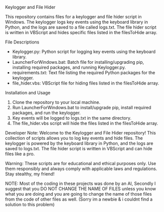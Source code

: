 Keylogger and File Hider

This repository contains files for a keylogger and file hider script in Windows. The keylogger logs key events using the keyboard library in Python, and the logs are saved to a file called logs.txt. The file hider script is written in VBScript and hides specific files listed in the filesToHide array.

File Descriptions

- Keylogger.py: Python script for logging key events using the keyboard library.
- LauncherForWindows.bat: Batch file for installing/upgrading pip, installing required packages, and running Keylogger.py.
- requirements.txt: Text file listing the required Python packages for the keylogger.
- file_hider.vbs: VBScript file for hiding files listed in the filesToHide array.

Installation and Usage

1. Clone the repository to your local machine.
2. Run LauncherForWindows.bat to install/upgrade pip, install required packages, and run the keylogger.
3. Key events will be logged to logs.txt in the same directory.
4. The file_hider.vbs script will hide the files listed in the filesToHide array.

Developer Note: Welcome to the Keylogger and File Hider repository! This collection of scripts allows you to log key events and hide files. The keylogger is powered by the keyboard library in Python, and the logs are saved to logs.txt. The file hider script is written in VBScript and can hide files like a pro.

Warning: These scripts are for educational and ethical purposes only. Use them responsibly and always comply with applicable laws and regulations. Stay stealthy, my friend!

NOTE: Most of the coding in these projects was done by an AI, Secondly I suggest that you DO NOT CHANGE THE NAME OF FILES unless you know what you are doing and you are going to change the name of those files from the code of other files as well. (Sorry im a newbie & i couldnt find a solution to this problem)
